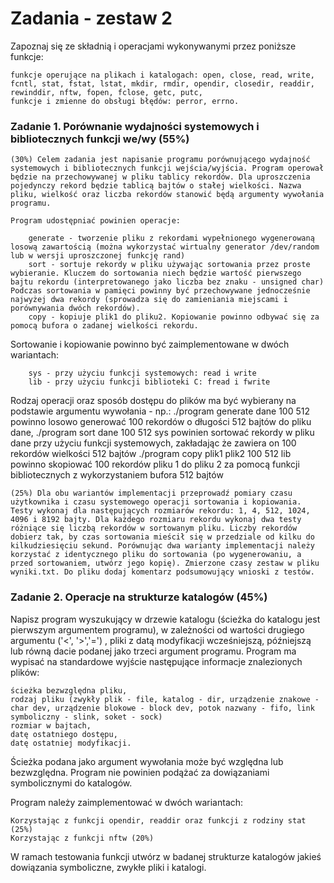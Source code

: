 # Zadania - zestaw 2

Zapoznaj się ze składnią i operacjami wykonywanymi przez poniższe funkcje:

    funkcje operujące na plikach i katalogach: open, close, read, write, fcntl, stat, fstat, lstat, mkdir, rmdir, opendir, closedir, readdir, rewinddir, nftw, fopen, fclose, getc, putc,
    funkcje i zmienne do obsługi błędów: perror, errno.

### Zadanie 1. Porównanie wydajności systemowych i bibliotecznych funkcji we/wy (55%)

    (30%) Celem zadania jest napisanie programu porównującego wydajność systemowych i bibliotecznych funkcji wejścia/wyjścia. Program operował będzie na przechowywanej w pliku tablicy rekordów. Dla uproszczenia pojedynczy rekord będzie tablicą bajtów o stałej wielkości. Nazwa pliku, wielkość oraz liczba rekordów stanowić będą argumenty wywołania programu.

    Program udostępniać powinien operacje:

        generate - tworzenie pliku z rekordami wypełnionego wygenerowaną losową zawartością (można wykorzystać wirtualny generator /dev/random lub w wersji uproszczonej funkcję rand)
        sort - sortuje rekordy w pliku używając sortowania przez proste wybieranie. Kluczem do sortowania niech będzie wartość pierwszego bajtu rekordu (interpretowanego jako liczba bez znaku - unsigned char) Podczas sortowania w pamięci powinny być przechowywane jednocześnie najwyżej dwa rekordy (sprowadza się do zamieniania miejscami i porównywania dwóch rekordów).
        copy - kopiuje plik1 do pliku2. Kopiowanie powinno odbywać się za pomocą bufora o zadanej wielkości rekordu.

Sortowanie i kopiowanie powinno być zaimplementowane w dwóch wariantach:

        sys - przy użyciu funkcji systemowych: read i write
        lib - przy użyciu funkcji biblioteki C: fread i fwrite

Rodzaj operacji oraz sposób dostępu do plików ma być wybierany na podstawie argumentu wywołania - np.:
./program generate dane 100 512 powinno losowo generować 100 rekordów o długości 512 bajtów
   do pliku dane,
./program sort dane 100 512 sys powinien sortować rekordy w pliku dane przy użyciu funkcji systemowych, 
    zakładając że zawiera on 100 rekordów wielkości 512 bajtów
./program copy plik1 plik2 100 512 lib powinno skopiować 100 rekordów pliku 1 do pliku 2 za pomocą funkcji 
    bibliotecznych z wykorzystaniem bufora 512 bajtów

    (25%) Dla obu wariantów implementacji przeprowadź pomiary czasu użytkownika i czasu systemowego operacji sortowania i kopiowania. Testy wykonaj dla następujących rozmiarów rekordu: 1, 4, 512, 1024, 4096 i 8192 bajty. Dla każdego rozmiaru rekordu wykonaj dwa testy różniące się liczbą rekordów w sortowanym pliku. Liczby rekordów dobierz tak, by czas sortowania mieścił się w przedziale od kilku do kilkudziesięciu sekund. Porównując dwa warianty implementacji należy korzystać z identycznego pliku do sortowania (po wygenerowaniu, a przed sortowaniem, utwórz jego kopię). Zmierzone czasy zestaw w pliku wyniki.txt. Do pliku dodaj komentarz podsumowujący wnioski z testów.

### Zadanie 2. Operacje na strukturze katalogów (45%)

Napisz program wyszukujący w drzewie katalogu (ścieżka do katalogu jest pierwszym argumentem programu), w zależności od wartości drugiego argumentu ('<', '>','=') , pliki z datą modyfikacji wcześniejszą, późniejszą lub równą dacie podanej jako trzeci argument programu. Program ma wypisać na standardowe wyjście następujące informacje znalezionych plików:

    ścieżka bezwzględna pliku,
    rodzaj pliku (zwykły plik - file, katalog - dir, urządzenie znakowe - char dev, urządzenie blokowe - block dev, potok nazwany - fifo, link symboliczny - slink, soket - sock) 
    rozmiar w bajtach,
    datę ostatniego dostępu,
    datę ostatniej modyfikacji.

Ścieżka podana jako argument wywołania może być względna lub bezwzględna.  Program nie powinien podążać za dowiązaniami symbolicznymi do katalogów.

Program należy zaimplementować w dwóch wariantach:

    Korzystając z funkcji opendir, readdir oraz funkcji z rodziny stat (25%)
    Korzystając z funkcji nftw (20%)

W ramach testowania funkcji utwórz w badanej strukturze katalogów jakieś dowiązania symboliczne, zwykłe pliki i katalogi.
